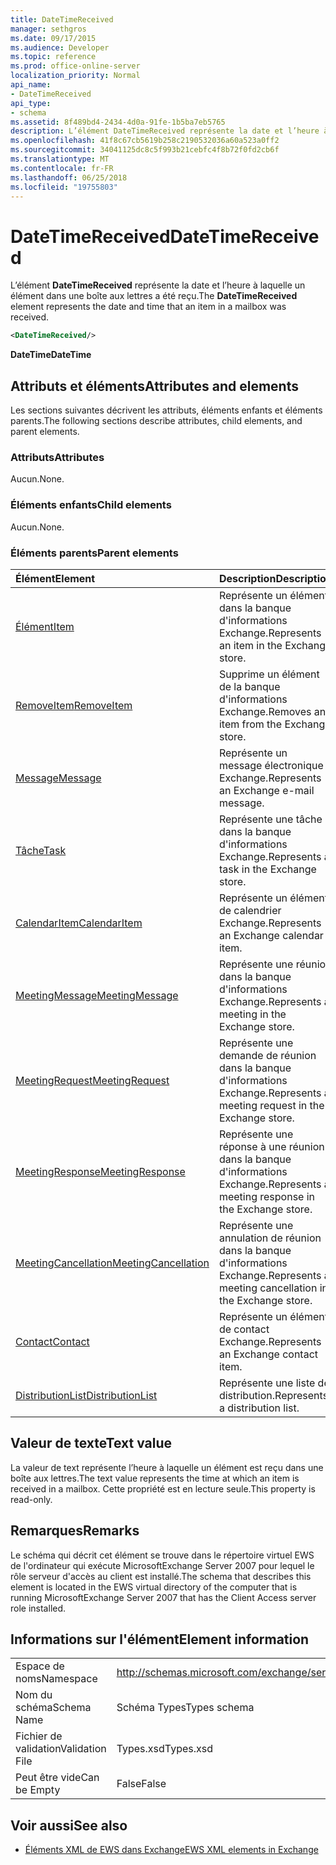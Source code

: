 ```yaml
---
title: DateTimeReceived
manager: sethgros
ms.date: 09/17/2015
ms.audience: Developer
ms.topic: reference
ms.prod: office-online-server
localization_priority: Normal
api_name:
- DateTimeReceived
api_type:
- schema
ms.assetid: 8f489bd4-2434-4d0a-91fe-1b5ba7eb5765
description: L’élément DateTimeReceived représente la date et l’heure à laquelle un élément dans une boîte aux lettres a été reçu.
ms.openlocfilehash: 41f8c67cb5619b258c2190532036a60a523a0ff2
ms.sourcegitcommit: 34041125dc8c5f993b21cebfc4f8b72f0fd2cb6f
ms.translationtype: MT
ms.contentlocale: fr-FR
ms.lasthandoff: 06/25/2018
ms.locfileid: "19755803"
---
```

# <a name="datetimereceived"></a><span data-ttu-id="07bc4-103">DateTimeReceived</span><span class="sxs-lookup"><span data-stu-id="07bc4-103">DateTimeReceived</span></span>

<span data-ttu-id="07bc4-104">L’élément **DateTimeReceived** représente la date et l’heure à laquelle un élément dans une boîte aux lettres a été reçu.</span><span class="sxs-lookup"><span data-stu-id="07bc4-104">The **DateTimeReceived** element represents the date and time that an item in a mailbox was received.</span></span> 
  
```xml
<DateTimeReceived/>
```

<span data-ttu-id="07bc4-105">**DateTime**</span><span class="sxs-lookup"><span data-stu-id="07bc4-105">**DateTime**</span></span>

## <a name="attributes-and-elements"></a><span data-ttu-id="07bc4-106">Attributs et éléments</span><span class="sxs-lookup"><span data-stu-id="07bc4-106">Attributes and elements</span></span>

<span data-ttu-id="07bc4-107">Les sections suivantes décrivent les attributs, éléments enfants et éléments parents.</span><span class="sxs-lookup"><span data-stu-id="07bc4-107">The following sections describe attributes, child elements, and parent elements.</span></span>
  
### <a name="attributes"></a><span data-ttu-id="07bc4-108">Attributs</span><span class="sxs-lookup"><span data-stu-id="07bc4-108">Attributes</span></span>

<span data-ttu-id="07bc4-109">Aucun.</span><span class="sxs-lookup"><span data-stu-id="07bc4-109">None.</span></span>
  
### <a name="child-elements"></a><span data-ttu-id="07bc4-110">Éléments enfants</span><span class="sxs-lookup"><span data-stu-id="07bc4-110">Child elements</span></span>

<span data-ttu-id="07bc4-111">Aucun.</span><span class="sxs-lookup"><span data-stu-id="07bc4-111">None.</span></span>
  
### <a name="parent-elements"></a><span data-ttu-id="07bc4-112">Éléments parents</span><span class="sxs-lookup"><span data-stu-id="07bc4-112">Parent elements</span></span>

|<span data-ttu-id="07bc4-113">**Élément**</span><span class="sxs-lookup"><span data-stu-id="07bc4-113">**Element**</span></span>|<span data-ttu-id="07bc4-114">**Description**</span><span class="sxs-lookup"><span data-stu-id="07bc4-114">**Description**</span></span>|
|:-----|:-----|
|[<span data-ttu-id="07bc4-115">Élément</span><span class="sxs-lookup"><span data-stu-id="07bc4-115">Item</span></span>](item.md) <br/> |<span data-ttu-id="07bc4-116">Représente un élément dans la banque d'informations Exchange.</span><span class="sxs-lookup"><span data-stu-id="07bc4-116">Represents an item in the Exchange store.</span></span>  <br/> |
|[<span data-ttu-id="07bc4-117">RemoveItem</span><span class="sxs-lookup"><span data-stu-id="07bc4-117">RemoveItem</span></span>](removeitem.md) <br/> |<span data-ttu-id="07bc4-118">Supprime un élément de la banque d'informations Exchange.</span><span class="sxs-lookup"><span data-stu-id="07bc4-118">Removes an item from the Exchange store.</span></span>  <br/> |
|[<span data-ttu-id="07bc4-119">Message</span><span class="sxs-lookup"><span data-stu-id="07bc4-119">Message</span></span>](message-ex15websvcsotherref.md) <br/> |<span data-ttu-id="07bc4-120">Représente un message électronique Exchange.</span><span class="sxs-lookup"><span data-stu-id="07bc4-120">Represents an Exchange e-mail message.</span></span>  <br/> |
|[<span data-ttu-id="07bc4-121">Tâche</span><span class="sxs-lookup"><span data-stu-id="07bc4-121">Task</span></span>](task.md) <br/> |<span data-ttu-id="07bc4-122">Représente une tâche dans la banque d'informations Exchange.</span><span class="sxs-lookup"><span data-stu-id="07bc4-122">Represents a task in the Exchange store.</span></span>  <br/> |
|[<span data-ttu-id="07bc4-123">CalendarItem</span><span class="sxs-lookup"><span data-stu-id="07bc4-123">CalendarItem</span></span>](calendaritem.md) <br/> |<span data-ttu-id="07bc4-124">Représente un élément de calendrier Exchange.</span><span class="sxs-lookup"><span data-stu-id="07bc4-124">Represents an Exchange calendar item.</span></span>  <br/> |
|[<span data-ttu-id="07bc4-125">MeetingMessage</span><span class="sxs-lookup"><span data-stu-id="07bc4-125">MeetingMessage</span></span>](meetingmessage.md) <br/> |<span data-ttu-id="07bc4-126">Représente une réunion dans la banque d'informations Exchange.</span><span class="sxs-lookup"><span data-stu-id="07bc4-126">Represents a meeting in the Exchange store.</span></span>  <br/> |
|[<span data-ttu-id="07bc4-127">MeetingRequest</span><span class="sxs-lookup"><span data-stu-id="07bc4-127">MeetingRequest</span></span>](meetingrequest.md) <br/> |<span data-ttu-id="07bc4-128">Représente une demande de réunion dans la banque d'informations Exchange.</span><span class="sxs-lookup"><span data-stu-id="07bc4-128">Represents a meeting request in the Exchange store.</span></span>  <br/> |
|[<span data-ttu-id="07bc4-129">MeetingResponse</span><span class="sxs-lookup"><span data-stu-id="07bc4-129">MeetingResponse</span></span>](meetingresponse.md) <br/> |<span data-ttu-id="07bc4-130">Représente une réponse à une réunion dans la banque d'informations Exchange.</span><span class="sxs-lookup"><span data-stu-id="07bc4-130">Represents a meeting response in the Exchange store.</span></span>  <br/> |
|[<span data-ttu-id="07bc4-131">MeetingCancellation</span><span class="sxs-lookup"><span data-stu-id="07bc4-131">MeetingCancellation</span></span>](meetingcancellation.md) <br/> |<span data-ttu-id="07bc4-132">Représente une annulation de réunion dans la banque d'informations Exchange.</span><span class="sxs-lookup"><span data-stu-id="07bc4-132">Represents a meeting cancellation in the Exchange store.</span></span>  <br/> |
|[<span data-ttu-id="07bc4-133">Contact</span><span class="sxs-lookup"><span data-stu-id="07bc4-133">Contact</span></span>](contact.md) <br/> |<span data-ttu-id="07bc4-134">Représente un élément de contact Exchange.</span><span class="sxs-lookup"><span data-stu-id="07bc4-134">Represents an Exchange contact item.</span></span>  <br/> |
|[<span data-ttu-id="07bc4-135">DistributionList</span><span class="sxs-lookup"><span data-stu-id="07bc4-135">DistributionList</span></span>](distributionlist.md) <br/> |<span data-ttu-id="07bc4-136">Représente une liste de distribution.</span><span class="sxs-lookup"><span data-stu-id="07bc4-136">Represents a distribution list.</span></span>  <br/> |
   
## <a name="text-value"></a><span data-ttu-id="07bc4-137">Valeur de texte</span><span class="sxs-lookup"><span data-stu-id="07bc4-137">Text value</span></span>

<span data-ttu-id="07bc4-138">La valeur de text représente l’heure à laquelle un élément est reçu dans une boîte aux lettres.</span><span class="sxs-lookup"><span data-stu-id="07bc4-138">The text value represents the time at which an item is received in a mailbox.</span></span> <span data-ttu-id="07bc4-139">Cette propriété est en lecture seule.</span><span class="sxs-lookup"><span data-stu-id="07bc4-139">This property is read-only.</span></span>
  
## <a name="remarks"></a><span data-ttu-id="07bc4-140">Remarques</span><span class="sxs-lookup"><span data-stu-id="07bc4-140">Remarks</span></span>

<span data-ttu-id="07bc4-141">Le schéma qui décrit cet élément se trouve dans le répertoire virtuel EWS de l'ordinateur qui exécute MicrosoftExchange Server 2007 pour lequel le rôle serveur d'accès au client est installé.</span><span class="sxs-lookup"><span data-stu-id="07bc4-141">The schema that describes this element is located in the EWS virtual directory of the computer that is running MicrosoftExchange Server 2007 that has the Client Access server role installed.</span></span>
  
## <a name="element-information"></a><span data-ttu-id="07bc4-142">Informations sur l'élément</span><span class="sxs-lookup"><span data-stu-id="07bc4-142">Element information</span></span>

|||
|:-----|:-----|
|<span data-ttu-id="07bc4-143">Espace de noms</span><span class="sxs-lookup"><span data-stu-id="07bc4-143">Namespace</span></span>  <br/> |http://schemas.microsoft.com/exchange/services/2006/types  <br/> |
|<span data-ttu-id="07bc4-144">Nom du schéma</span><span class="sxs-lookup"><span data-stu-id="07bc4-144">Schema Name</span></span>  <br/> |<span data-ttu-id="07bc4-145">Schéma Types</span><span class="sxs-lookup"><span data-stu-id="07bc4-145">Types schema</span></span>  <br/> |
|<span data-ttu-id="07bc4-146">Fichier de validation</span><span class="sxs-lookup"><span data-stu-id="07bc4-146">Validation File</span></span>  <br/> |<span data-ttu-id="07bc4-147">Types.xsd</span><span class="sxs-lookup"><span data-stu-id="07bc4-147">Types.xsd</span></span>  <br/> |
|<span data-ttu-id="07bc4-148">Peut être vide</span><span class="sxs-lookup"><span data-stu-id="07bc4-148">Can be Empty</span></span>  <br/> |<span data-ttu-id="07bc4-149">False</span><span class="sxs-lookup"><span data-stu-id="07bc4-149">False</span></span>  <br/> |
   
## <a name="see-also"></a><span data-ttu-id="07bc4-150">Voir aussi</span><span class="sxs-lookup"><span data-stu-id="07bc4-150">See also</span></span>

- [<span data-ttu-id="07bc4-151">Éléments XML de EWS dans Exchange</span><span class="sxs-lookup"><span data-stu-id="07bc4-151">EWS XML elements in Exchange</span></span>](ews-xml-elements-in-exchange.md)

